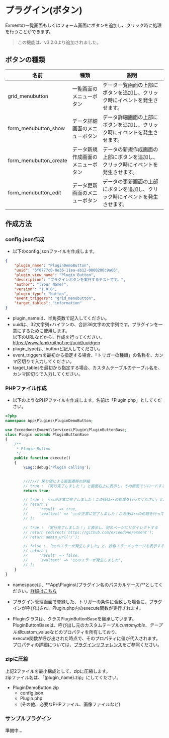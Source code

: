 # プラグイン(ボタン)
Exmentの一覧画面もしくはフォーム画面にボタンを追加し、クリック時に処理を行うことができます。  

> この機能は、v3.2.0より追加されました。

## ボタンの種類

| 名前 | 種類 | 説明 |
| ---- | ---- | ---- |
| grid_menubutton | 一覧画面のメニューボタン | データ一覧画面の上部にボタンを追加し、クリック時にイベントを発生させます。 |
| form_menubutton_show | データ詳細画面のメニューボタン | データ詳細画面の上部にボタンを追加し、クリック時にイベントを発生させます。 |
| form_menubutton_create | データ新規作成画面のメニューボタン | データの新規作成画面の上部にボタンを追加し、クリック時にイベントを発生させます。 |
| form_menubutton_edit | データ更新画面のメニューボタン | データの更新画面の上部にボタンを追加し、クリック時にイベントを発生させます。 |

## 作成方法

### config.json作成
- 以下のconfig.jsonファイルを作成します。  

~~~ json
{
    "plugin_name": "PluginDemoButton",
    "uuid": "6f0777c0-8e36-11ea-ab12-0800200c9a66",
    "plugin_view_name": "Plugin Button",
    "description": "プラグインボタンを実行するテストです。",
    "author": "(Your Name)",
    "version": "1.0.0",
    "plugin_type": "button",
    "event_triggers": "grid_menubutton",
    "target_tables": "information"
}
~~~

- plugin_nameは、半角英数で記入してください。
- uuidは、32文字列+ハイフンの、合計36文字の文字列です。プラグインを一意にするために使用します。  
以下のURLなどから、作成を行ってください。  
https://www.famkruithof.net/uuid/uuidgen
- plugin_typeは、buttonと記入してください。  
- event_triggersを最初から指定する場合、「トリガーの種類」の名称を、カンマ区切りで入力してください。
- target_tablesを最初から指定する場合、カスタムテーブルのテーブル名を、カンマ区切りで入力してください。


### PHPファイル作成
- 以下のようなPHPファイルを作成します。名前は「Plugin.php」としてください。

~~~ php
<?php
namespace App\Plugins\PluginDemoButton;

use Exceedone\Exment\Services\Plugin\PluginButtonBase;
class Plugin extends PluginButtonBase
{
    /**
     * Plugin Button
     */
    public function execute()
    {
        \Log::debug('Plugin calling');
        

        /////// 戻り値による画面遷移の詳細
        // true : 「実行完了しました！」と画面右上に表示し、その画面でリロードする
        return true;

        // true : 「○○が正常に完了しました！この後は××の処理を行ってください」と、独自メッセージを表示する
        // return [
        //     'result' => true,
        //     'swaltext' => '○○が正常に完了しました！この後は××の処理を行ってください',
        // ];

        // true : 「実行完了しました！」と表示し、別のページにリダイレクトする
        // return redirect('https://github.com/exceedone/exment');
        // return admin_url('/');

        // false : 「○○のエラーが発生しました」と、独自エラーメッセージを表示する
        // return [
        //     'result' => false,
        //     'swaltext' => '○○のエラーが発生しました',
        // ];
    }
}
~~~
- namespaceは、**App\Plugins\\(プラグイン名のパスカルケース)**としてください。[詳細はこちら](/ja/plugin_quickstart#プラグイン名のnamespace)

- プラグイン管理画面で登録した、トリガーの条件に合致した場合に、プラグインが呼び出され、Plugin.php内のexecute関数が実行されます。  

- Pluginクラスは、クラスPluginButtonBaseを継承しています。  
PluginButtonBaseは、呼び出し元のカスタムテーブル$custom_table、テーブル値$custom_valueなどのプロパティを所有しており、  
execute関数が呼び出された時点で、そのプロパティに値が代入されます。  
プロパティの詳細については、[プラグインリファレンス](plugin_reference.md)をご参照ください。  

### zipに圧縮
上記2ファイルを最小構成として、zipに圧縮します。  
zipファイル名は、「(plugin_name).zip」にしてください。  
- PluginDemoButton.zip
    - config.json
    - Plugin.php
    - (その他、必要なPHPファイル、画像ファイルなど)


### サンプルプラグイン
準備中...
